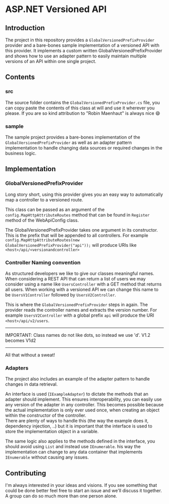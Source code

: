 # ASP.NET Versioned API

## Introduction
The project in this repository provides a `GlobalVersionedPrefixProvider` provider and a bare-bones sample implementation of a versioned API with this provider. It implements a custom written GlobalVersionedPrefixProvider and shows how to use an adapter pattern to easily maintain multiple versions of an API within one single project.

## Contents
### src
The source folder contains the `GlobalVersionedPrefixProvider.cs` file, you can copy paste the contents of this class at will and use it wherever you please. If you are so kind attribution to "Robin Maenhaut" is always nice :smile:

### sample
The sample project provides a bare-bones implementation of the `GlobalVersionedPrefixProvider` as well as an adapter pattern implementation to handle changing data sources or required changes in the business logic.

## Implementation
### GlobalVersionedPrefixProvider
Long story short, using this provider gives you an easy way to automatically map a controller to a versioned route.

This class can be passed as an argument of the `config.MapHttpAttributeRoutes` method that can be found in `Register` method of the WebApiConfig class.

The GlobalVersionedPrefixProvider takes one argument in its constructor. This is the prefix that will be appended to all controllers.
For example `config.MapHttpAttributeRoutes(new GlobalVersionedPrefixProvider("api"));` will produce URIs like `<host>/api/<versionandcontroller>`

### Controller Naming convention
As structured developers we like to give our classes meaningful names. When considering a REST API that can return a list of users we may consider using a name like `UsersController` with a GET method that returns all users. When working with a versioned API we can change this name to be `UsersV1Controller` followed by `UsersV2Controller`.

This is where the `GlobalVersionedPrefixProvider` steps in again. The provider reads the controller names and extracts the version number.
For example `UsersV2Controller` with a global prefix `api` will produce the URI `<host>/api/v2/users`.

---

IMPORTANT: Class names do not like dots, so instead we use 'd'. V1.2 becomes V1d2

---

All that without a sweat!

### Adapters
The project also includes an example of the adapter pattern to handle changes in data retrieval.

An interface is used (`IExampleAdapter`) to dictate the methods that an adapter should implement. This ensures interoperability, you can easily use any version of the adapter in any controller.
This becomes possible because the actual implementation is only ever used once, when creating an object within the constructor of the controller.  
There are plenty of ways to handle this (the way the example does it, dependency injection, ..) but it is important that the interface is used to store the implementation object in a variable.

The same logic also applies to the methods defined in the interface, you should avoid using `List` and instead use `IEnumerable`. his way the implementation can change to any data container that implements `IEnumerable` without causing any issues.

## Contributing
I'm always interested in your ideas and visions. If you see something that could be done better feel free to start an issue and we'll discuss it together. A group can do so much more than one person alone.


